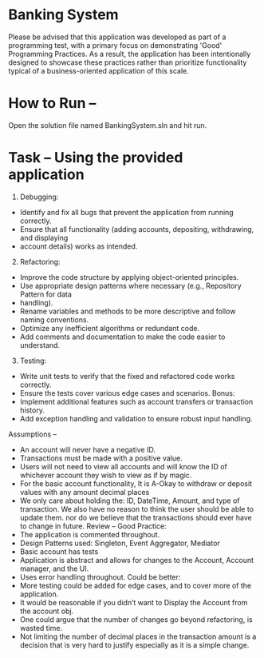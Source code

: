 # Banking System
Please be advised that this application was developed as part of a programming test, with a primary focus on demonstrating 'Good' Programming Practices. As a result, the application has been intentionally designed to showcase these practices rather than prioritize functionality typical of a business-oriented application of this scale.

# How to Run –
Open the solution file named BankingSystem.sln and hit run.

# Task – Using the provided application
1. Debugging:
  *	Identify and fix all bugs that prevent the application from running correctly.
  *	Ensure that all functionality (adding accounts, depositing, withdrawing, and displaying
  *	account details) works as intended.
2. Refactoring:
  *	Improve the code structure by applying object-oriented principles.
  *	Use appropriate design patterns where necessary (e.g., Repository Pattern for data
  *	handling).
  *	Rename variables and methods to be more descriptive and follow naming conventions.
  *	Optimize any inefficient algorithms or redundant code.
  *	Add comments and documentation to make the code easier to understand.
3. Testing:
  *	Write unit tests to verify that the fixed and refactored code works correctly.
  *	Ensure the tests cover various edge cases and scenarios.
Bonus: 
  *	Implement additional features such as account transfers or transaction history. 
  *	Add exception handling and validation to ensure robust input handling.

Assumptions – 
  *	An account will never have a negative ID.
  *	Transactions must be made with a positive value.
  *	Users will not need to view all accounts and will know the ID of whichever account they wish to view as if by magic.
  *	For the basic account functionality, It is A-Okay to withdraw or deposit values with any amount decimal places
  *	We only care about holding the: ID, DateTime, Amount, and type of transaction. We also have no reason to think the user should be able to update them. nor do we believe that the transactions should ever have to change in future. 
Review – 
Good Practice:
  *	The application is commented throughout.
  *	Design Patterns used: Singleton, Event Aggregator, Mediator
  *	Basic account has tests
  *	Application is abstract and allows for changes to the Account, Account manager, and the UI.
  *	Uses error handling throughout.
Could be better:
  *	More testing could be added for edge cases, and to cover more of the application. 
  *	It would be reasonable if you didn’t want to Display the Account from the account obj.
  *	One could argue that the number of changes go beyond refactoring, is wasted time.
  *	Not limiting the number of decimal places in the transaction amount is a decision that is very hard to justify especially as it is a simple change. 
